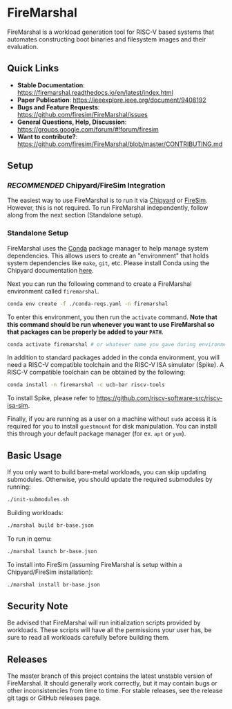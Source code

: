# FireMarshal

FireMarshal is a workload generation tool for RISC-V based systems that automates constructing boot binaries and filesystem images and their evaluation.

## Quick Links

* **Stable Documentation**: https://firemarshal.readthedocs.io/en/latest/index.html
* **Paper Publication**: https://ieeexplore.ieee.org/document/9408192
* **Bugs and Feature Requests**: https://github.com/firesim/FireMarshal/issues
* **General Questions, Help, Discussion**: https://groups.google.com/forum/#!forum/firesim
* **Want to contribute?**: https://github.com/firesim/FireMarshal/blob/master/CONTRIBUTING.md

## Setup

### *RECOMMENDED* Chipyard/FireSim Integration

The easiest way to use FireMarshal is to run it via [Chipyard](https://chipyard.readthedocs.io/en/latest/) or [FireSim](https://docs.fires.im/en/latest/).
However, this is not required.
To run FireMarshal independently, follow along from the next section (Standalone setup).

### Standalone Setup

FireMarshal uses the [Conda](https://docs.conda.io/en/latest/) package manager to help manage system dependencies.
This allows users to create an "environment" that holds system dependencies like ``make``, ``git``, etc.
Please install Conda using the Chipyard documentation [here](https://chipyard.readthedocs.io/en/main/Chipyard-Basics/Initial-Repo-Setup.html#default-requirements-installation).

Next you can run the following command to create a FireMarshal environment called ``firemarshal``.

```bash
conda env create -f ./conda-reqs.yaml -n firemarshal
```

To enter this environment, you then run the ``activate`` command.
**Note that this command should be run whenever you want to use FireMarshal so that packages can be properly be added to your ``PATH``**.

```bash
conda activate firemarshal # or whatever name you gave during environment creation
```

In addition to standard packages added in the conda environment, you will need a RISC-V compatible toolchain and the RISC-V ISA simulator (Spike).
A RISC-V compatible toolchain can be obtained by the following:

```bash
conda install -n firemarshal -c ucb-bar riscv-tools
```

To install Spike, please refer to https://github.com/riscv-software-src/riscv-isa-sim.

Finally, if you are running as a user on a machine without ``sudo`` access it is required for you to install ``guestmount`` for disk manipulation.
You can install this through your default package manager (for ex. ``apt`` or ``yum``).

## Basic Usage

If you only want to build bare-metal workloads, you can skip updating submodules.
Otherwise, you should update the required submodules by running:

```bash
./init-submodules.sh
```

Building workloads:

```bash
./marshal build br-base.json
```

To run in qemu:

```bash
./marshal launch br-base.json
```

To install into FireSim (assuming FireMarshal is setup within a Chipyard/FireSim installation):

```bash
./marshal install br-base.json
```

## Security Note

Be advised that FireMarshal will run initialization scripts provided by workloads.
These scripts will have all the permissions your user has, be sure to read all workloads carefully before building them.

## Releases

The master branch of this project contains the latest unstable version of FireMarshal.
It should generally work correctly, but it may contain bugs or other inconsistencies from time to time.
For stable releases, see the release git tags or GitHub releases page.
